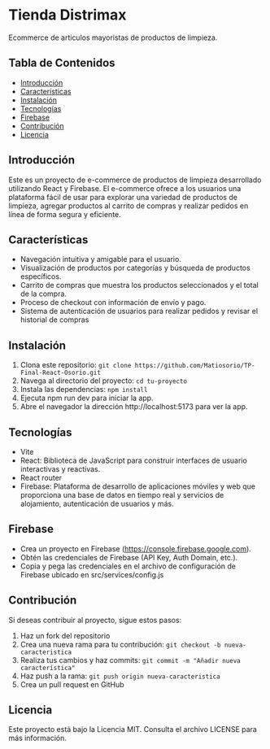 # Tienda Distrimax

Ecommerce de articulos mayoristas de productos de limpieza.

## Tabla de Contenidos

- [Introducción](#introducción)
- [Características](#características)
- [Instalación](#instalación)
- [Tecnologías](#tecnologías)
- [Firebase](#firebase)
- [Contribución](#contribución)
- [Licencia](#licencia)

## Introducción

Este es un proyecto de e-commerce de productos de limpieza desarrollado utilizando React y Firebase. El e-commerce ofrece a los usuarios una plataforma fácil de usar para explorar una variedad de productos de limpieza, agregar productos al carrito de compras y realizar pedidos en línea de forma segura y eficiente.

## Características

- Navegación intuitiva y amigable para el usuario.
- Visualización de productos por categorías y búsqueda de productos específicos.
- Carrito de compras que muestra los productos seleccionados y el total de la compra.
- Proceso de checkout con información de envío y pago.
- Sistema de autenticación de usuarios para realizar pedidos y revisar el historial de compras

## Instalación

1. Clona este repositorio: `git clone https://github.com/Matiosorio/TP-Final-React-Osorio.git`
2. Navega al directorio del proyecto: `cd tu-proyecto`
3. Instala las dependencias: `npm install`
4. Ejecuta npm run dev para iniciar la app.
5. Abre el navegador la dirección http://localhost:5173 para ver la app.

## Tecnologías

- Vite
- React: Biblioteca de JavaScript para construir interfaces de usuario interactivas y reactivas.
- React router
- Firebase: Plataforma de desarrollo de aplicaciones móviles y web que proporciona una base de datos en tiempo real y servicios de alojamiento, autenticación de usuarios y más.

## Firebase

- Crea un proyecto en Firebase (https://console.firebase.google.com).
- Obtén las credenciales de Firebase (API Key, Auth Domain, etc.).
- Copia y pega las credenciales en el archivo de configuración de Firebase ubicado en src/services/config.js

## Contribución

Si deseas contribuir al proyecto, sigue estos pasos:

1. Haz un fork del repositorio
2. Crea una nueva rama para tu contribución: `git checkout -b nueva-caracteristica`
3. Realiza tus cambios y haz commits: `git commit -m "Añadir nueva característica"`
4. Haz push a la rama: `git push origin nueva-caracteristica`
5. Crea un pull request en GitHub

## Licencia

Este proyecto está bajo la Licencia MIT. Consulta el archivo LICENSE para más información.


